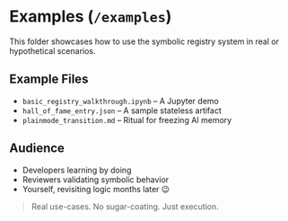 # Examples (`/examples`)

This folder showcases how to use the symbolic registry system in real or hypothetical scenarios.

## Example Files
- `basic_registry_walkthrough.ipynb` – A Jupyter demo
- `hall_of_fame_entry.json` – A sample stateless artifact
- `plainmode_transition.md` – Ritual for freezing AI memory

## Audience
- Developers learning by doing
- Reviewers validating symbolic behavior
- Yourself, revisiting logic months later 😉

> Real use-cases. No sugar-coating. Just execution.

